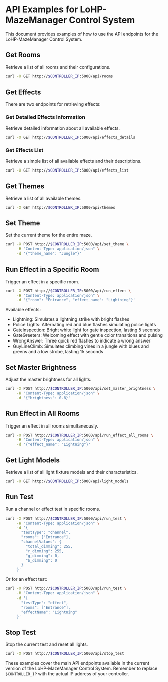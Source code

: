 # API Examples for LoHP-MazeManager Control System

This document provides examples of how to use the API endpoints for the LoHP-MazeManager Control System.

## Get Rooms

Retrieve a list of all rooms and their configurations.

```bash
curl -X GET http://$CONTROLLER_IP:5000/api/rooms
```

## Get Effects

There are two endpoints for retrieving effects:

### Get Detailed Effects Information

Retrieve detailed information about all available effects.

```bash
curl -X GET http://$CONTROLLER_IP:5000/api/effects_details
```

### Get Effects List

Retrieve a simple list of all available effects and their descriptions.

```bash
curl -X GET http://$CONTROLLER_IP:5000/api/effects_list
```

## Get Themes

Retrieve a list of all available themes.

```bash
curl -X GET http://$CONTROLLER_IP:5000/api/themes
```

## Set Theme

Set the current theme for the entire maze.

```bash
curl -X POST http://$CONTROLLER_IP:5000/api/set_theme \
     -H "Content-Type: application/json" \
     -d '{"theme_name": "Jungle"}'
```

## Run Effect in a Specific Room

Trigger an effect in a specific room.

```bash
curl -X POST http://$CONTROLLER_IP:5000/api/run_effect \
     -H "Content-Type: application/json" \
     -d '{"room": "Entrance", "effect_name": "Lightning"}'
```

Available effects:
- Lightning: Simulates a lightning strike with bright flashes
- Police Lights: Alternating red and blue flashes simulating police lights
- GateInspection: Bright white light for gate inspection, lasting 5 seconds
- GateGreeters: Welcoming effect with gentle color transitions and pulsing
- WrongAnswer: Three quick red flashes to indicate a wrong answer
- GuyLineClimb: Simulates climbing vines in a jungle with blues and greens and a low strobe, lasting 15 seconds

## Set Master Brightness

Adjust the master brightness for all lights.

```bash
curl -X POST http://$CONTROLLER_IP:5000/api/set_master_brightness \
     -H "Content-Type: application/json" \
     -d '{"brightness": 0.8}'
```

## Run Effect in All Rooms

Trigger an effect in all rooms simultaneously.

```bash
curl -X POST http://$CONTROLLER_IP:5000/api/run_effect_all_rooms \
     -H "Content-Type: application/json" \
     -d '{"effect_name": "Lightning"}'
```

## Get Light Models

Retrieve a list of all light fixture models and their characteristics.

```bash
curl -X GET http://$CONTROLLER_IP:5000/api/light_models
```

## Run Test

Run a channel or effect test in specific rooms.

```bash
curl -X POST http://$CONTROLLER_IP:5000/api/run_test \
     -H "Content-Type: application/json" \
     -d '{
       "testType": "channel",
       "rooms": ["Entrance"],
       "channelValues": {
         "total_dimming": 255,
         "r_dimming": 255,
         "g_dimming": 0,
         "b_dimming": 0
       }
     }'
```

Or for an effect test:

```bash
curl -X POST http://$CONTROLLER_IP:5000/api/run_test \
     -H "Content-Type: application/json" \
     -d '{
       "testType": "effect",
       "rooms": ["Entrance"],
       "effectName": "Lightning"
     }'
```

## Stop Test

Stop the current test and reset all lights.

```bash
curl -X POST http://$CONTROLLER_IP:5000/api/stop_test
```

These examples cover the main API endpoints available in the current version of the LoHP-MazeManager Control System. Remember to replace `$CONTROLLER_IP` with the actual IP address of your controller.
